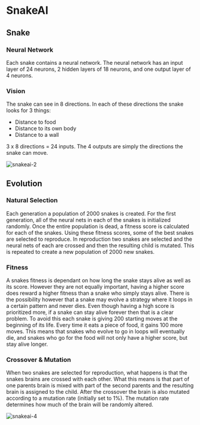 # SnakeAI

## Snake
### Neural Network
Each snake contains a neural network. The neural network has an input layer of 24 neurons, 2 hidden layers of 18 neurons, and one output layer of 4 neurons. 
### Vision
The snake can see in 8 directions. In each of these directions the snake looks for 3 things:
+ Distance to food
+ Distance to its own body
+ Distance to a wall

3 x 8 directions = 24 inputs. The 4 outputs are simply the directions the snake can move.

![snakeai-2](https://user-images.githubusercontent.com/36581610/47884783-85299680-de08-11e8-9c0f-cc597d8b2b3b.gif)

## Evolution
### Natural Selection
Each generation a population of 2000 snakes is created. For the first generation, all of the neural nets in each of the snakes is initialized randomly. Once the entire population is dead, a fitness score is calculated for each of the snakes. Using these fitness scores, some of the best snakes are selected to reproduce. In reproduction two snakes are selected and the neural nets of each are crossed and then the resulting child is mutated. This is repeated to create a new population of 2000 new snakes.

### Fitness
A snakes fitness is dependant on how long the snake stays alive as well as its score. However they are not equally important, having a higher score does reward a higher fitness than a snake who simply stays alive. There is the possibility however that a snake may evolve a strategy where it loops in a certain pattern and never dies. Even though having a high score is prioritized more, if a snake can stay alive forever then that is a clear problem. To avoid this each snake is giving 200 starting moves at the beginning of its life. Every time it eats a piece of food, it gains 100 more moves. This means that snakes who evolve to go in loops will eventually die, and snakes who go for the food will not only have a higher score, but stay alive longer.

### Crossover & Mutation
When two snakes are selected for reproduction, what happens is that the snakes brains are crossed with each other. What this means is that part of one parents brain is mixed with part of the second parents and the resulting brain is assigned to the child. After the crossover the brain is also mutated according to a mutation rate (initially set to 1%). The mutation rate determines how much of the brain will be randomly altered.


![snakeai-4](https://user-images.githubusercontent.com/36581610/47884972-3defd580-de09-11e8-9c30-a85c5cd41611.gif)
